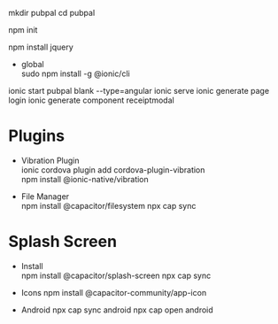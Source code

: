 mkdir pubpal
cd pubpal

npm init

npm install jquery

* global    
sudo npm install -g @ionic/cli  

ionic start pubpal blank --type=angular
ionic serve
ionic generate page login
ionic generate component receiptmodal

##
# Plugins   
* Vibration Plugin  
ionic cordova plugin add cordova-plugin-vibration   
npm install @ionic-native/vibration

* File Manager  
npm install @capacitor/filesystem
npx cap sync


##
# Splash Screen
* Install   
npm install @capacitor/splash-screen
npx cap sync


* Icons 
npm install @capacitor-community/app-icon

* Android
npx cap sync android
npx cap open android
